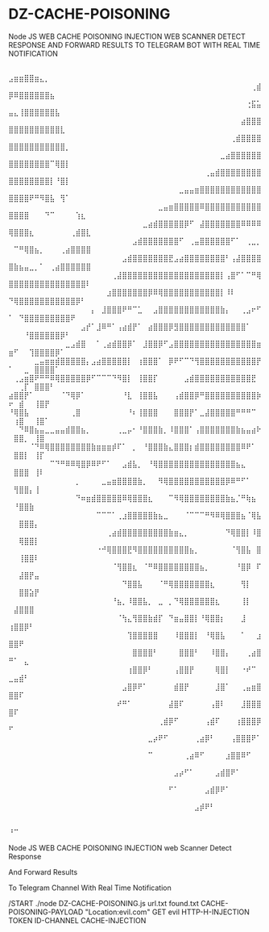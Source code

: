 # DZ-CACHE-POISONING
Node JS WEB CACHE POISONING INJECTION WEB SCANNER DETECT RESPONSE AND FORWARD RESULTS TO TELEGRAM BOT WITH REAL TIME NOTIFICATION

⠀⠀⠀⠀⠀⠀⠀⠀⠀⠀⠀⠀⠀⠀⠀⠀⠀⠀⠀⠀⠀⠀⠀⠀⠀⠀⠀⠀⠀⠀⠀⠀⠀⠀⠀⠀⠀⠀⠀⠀⠀⠀⠀⠀⠀⠀⠀⠀⠀⣠⣶⣶⣿⣿⣶⣄⡀⠀⠀⠀⠀⠀⠀⠀⠀ ⠀⠀⠀⠀⠀⠀⠀⠀⠀⠀⠀⠀⠀⠀⠀⠀⠀⠀⠀⠀⠀⠀⠀⠀⠀⠀⠀⠀⠀⠀⠀⠀⠀⠀⠀⠀⠀⠀⠀⠀⠀⠀⠀⠀⠀⠀⠀⢀⣾⡿⠿⣿⣿⣿⣿⣿⣿⣦⠀⠀⠀⠀⠀⠀⠀ ⠀⠀⠀⠀⠀⠀⠀⠀⠀⠀⠀⠀⠀⠀⠀⠀⠀⠀⠀⠀⠀⠀⠀⠀⠀⠀⠀⠀⠀⠀⠀⠀⠀⠀⠀⠀⠀⠀⠀⠀⠀⠀⠀⠀⠀⠀⢐⣯⣥⣤⣄⢸⣿⣿⣿⣿⣿⣿⣧⠀⠀⠀⠀⠀⠀ ⠀⠀⠀⠀⠀⠀⠀⠀⠀⠀⠀⠀⠀⠀⠀⠀⠀⠀⠀⠀⠀⠀⠀⠀⠀⠀⠀⠀⠀⠀⠀⠀⠀⠀⠀⠀⠀⠀⠀⠀⠀⠀⠀⠀⠀⣴⣿⣿⣿⣿⣿⣿⣿⣿⣿⣿⣿⣿⣿⣇⠀⠀⠀⠀⠀ ⠀⠀⠀⠀⠀⠀⠀⠀⠀⠀⠀⠀⠀⠀⠀⠀⠀⠀⠀⠀⠀⠀⠀⠀⠀⠀⠀⠀⠀⠀⠀⠀⠀⠀⠀⠀⠀⠀⠀⠀⠀⠀⠀⢀⣾⣿⣿⣿⣿⣿⣿⣿⣿⣿⣿⣿⣿⣿⣿⣿⡀⠀⠀⠀⠀ ⠀⠀⠀⠀⠀⠀⠀⠀⠀⠀⠀⠀⠀⠀⠀⠀⠀⠀⠀⠀⠀⠀⠀⠀⠀⠀⠀⠀⠀⠀⠀⠀⠀⠀⠀⠀⠀⠀⠀⠀⠀⣀⣴⣿⣿⣿⣿⣿⣿⣿⣿⣿⣿⣿⣿⣿⣿⠉⢿⣿⡇⠀⠀⠀⠀ ⠀⠀⠀⠀⠀⠀⠀⠀⠀⠀⠀⠀⠀⠀⠀⠀⠀⠀⠀⠀⠀⠀⠀⠀⠀⠀⠀⠀⠀⠀⠀⠀⠀⠀⠀⠀⠀⠀⢀⣤⣾⣿⣿⣿⣿⣿⣿⣿⣿⣿⣿⣿⣿⣿⣿⣿⣿⡇⠘⣿⡇⠀⠀⠀⠀ ⠀⠀⠀⠀⠀⠀⠀⠀⠀⠀⠀⠀⠀⠀⠀⠀⠀⠀⠀⠀⠀⠀⠀⠀⠀⠀⠀⠀⠀⠀⠀⠀⠀⣀⣤⣤⣶⣿⣿⣿⣿⣿⣿⣿⣿⣿⣿⣿⣿⣿⣿⣿⣿⠟⠛⠻⣿⣧⠀⢻⠁⠀⠀⠀⠀ ⠀⠀⠀⠀⠀⠀⠀⠀⠀⠀⠀⠀⠀⠀⠀⠀⠀⠀⠀⠀⠀⠀⠀⠀⠀⠀⠀⠀⠀⣀⣤⣶⣿⣿⣿⣿⣿⠿⣿⣿⣿⣿⣿⣿⣿⣿⣿⣿⣿⣿⣿⣿⣿⠀⠀⠀⠙⠉⠀⠀⠀⠀⢱⣆⠀ ⠀⠀⠀⠀⠀⠀⠀⠀⠀⠀⠀⠀⠀⠀⠀⠀⠀⠀⠀⠀⠀⠀⠀⠀⠀⠀⣀⣴⣾⣿⣿⣿⣿⣿⡿⠋⠀⣼⣿⣿⣿⣿⣿⣿⣿⠿⠿⠿⠿⢿⣿⣿⣿⣆⠀⠀⠀⠀⠀⠀⠀⢀⣾⣿⣇ ⠀⠀⠀⠀⠀⠀⠀⠀⠀⠀⠀⠀⠀⠀⠀⠀⠀⠀⠀⠀⠀⠀⠀⠀⣠⣾⣿⣿⣿⣿⣿⣿⣿⠋⠀⢀⣤⣿⣿⣿⣿⣿⣿⠋⠁⠀⢀⣀⡀⠀⠉⠛⢿⣿⣦⡀⠀⠀⠀⢀⣴⣿⣿⣿⣿ ⠀⠀⠀⠀⠀⠀⠀⠀⠀⠀⠀⠀⠀⠀⠀⠀⠀⠀⠀⠀⠀⠀⣠⣾⣿⣿⣿⣿⣿⣿⣿⣟⣠⣴⣿⣿⣿⣿⣿⣿⣿⣿⠃⢠⣼⣿⣿⣿⣿⣿⣷⣦⣤⣀⡀⠁⠀⢀⣴⣿⣿⣿⣿⣿⣿ ⠀⠀⠀⠀⠀⠀⠀⠀⠀⠀⠀⠀⠀⠀⠀⠀⠀⠀⠀⠀⢀⣼⣿⣿⣿⣿⣿⣿⣿⣿⣿⣿⣿⣿⣿⣿⣿⣿⣿⣿⣿⡇⢠⣿⠋⠁⠉⠛⢿⣿⣿⣿⣿⣿⣿⣿⣿⣿⣿⣿⣿⣿⣿⣿⠇ ⠀⠀⠀⠀⠀⠀⠀⠀⠀⠀⠀⠀⠀⠀⠀⠀⠀⠀⠀⣰⣿⣿⣿⣿⣿⣿⣿⡿⠿⢿⣿⣿⣿⣿⣿⣿⣿⣿⣿⣿⣿⡇⠸⠇⠀⠀⠀⠀⠀⠙⢿⣿⣿⣿⣿⣿⣿⣿⣿⣿⣿⣿⡿⠃⠀ ⠀⠀⠀⠀⠀⠀⠀⠀⠀⠀⠀⠀⠀⠀⠀⠀⡄⠀⣸⣿⣿⣿⠟⠛⠉⣁⠀⠀⣠⣿⣿⣿⣿⣿⣿⣿⣿⣿⣿⣿⣿⣷⡄⠀⠀⢀⣠⠖⠋⠁⠀⠙⣿⣿⣿⣿⣿⣿⣿⣿⣿⠟⠀⠀⠀ ⠀⠀⠀⠀⠀⠀⠀⠀⠀⠀⠀⠀⠀⠀⣠⡞⠁⣸⠿⠛⠁⢠⣴⣾⡟⠁⠀⣴⣿⣿⣿⡿⣻⣿⣿⣿⣿⣿⣿⣿⣿⣿⣿⣿⣿⣿⠁⠀⠀⠀⠀⠀⠘⣿⣿⣿⣿⣿⣿⡿⠃⠀⠀⠀⠀ ⠀⠀⠀⠀⠀⠀⠀⠀⠀⠀⠀⣀⣠⣾⣿⠀⠀⠁⢀⣴⣾⣿⣿⡿⠁⠀⣸⣿⣿⡿⠋⣠⣿⣿⣿⣿⣿⣿⣿⣿⣿⣿⣿⣿⣿⣿⣿⣿⣶⣶⠋⠀⠀⢹⣿⣿⣿⣿⡿⠁⠀⠀⠀⠀⠀ ⠀⠀⠀⠀⠀⣀⣤⣶⣶⣾⣿⣿⣿⣿⣿⡄⣠⣴⣿⣿⣿⣿⣿⡇⠀⢰⣿⣿⣿⠁⠀⡿⠟⠋⠉⠙⢻⣿⣿⣿⣿⣿⣿⣿⣿⣿⣿⣿⡟⠁⠀⠀⣀⠀⣿⣿⣿⣿⠁⠀⠀⠀⠀⠀⠀ ⠀⢀⣠⣶⣿⠟⠛⠛⠿⢿⣿⣿⣿⣿⣿⡿⠋⠉⠉⠉⠙⠻⣿⡇⠀⢸⣿⣿⡏⠀⠀⠀⠀⠀⣠⣾⣿⣿⣿⣿⣿⣿⣿⣿⣿⣿⣿⣟⠀⠀⠀⢀⡏⠀⣿⣿⣿⠃⠀⠀⠀⠀⠀⠀⠀ ⣴⣿⣿⡟⠁⠀⠀⠀⠀⠀⠈⠙⢿⡿⠁⠀⠀⠀⠀⠀⠀⠀⠘⣇⠀⢸⣿⣿⣧⠀⠀⠀⢠⣾⣿⣿⡿⠛⣿⣿⣿⣿⣿⣿⣿⣿⣿⣿⡷⠖⠀⣾⠀⠀⢸⣿⡟⠀⠀⠀⠀⠀⠀⠀⠀ ⠘⢿⣿⣧⠀⠀⠀⠀⠀⠀⠀⠀⢀⣿⠀⠀⠀⠀⠀⠀⠀⠀⠀⠘⠆⢸⣿⣿⣿⠀⠀⠀⣿⣿⣿⡟⠁⣀⣼⣿⣿⣿⣿⣿⠛⠛⠛⠉⠀⠀⢰⣿⠀⠀⢸⣿⠁⠀⠀⠀⠀⠀⠀⠀⠀ ⠀⠀⠙⠿⣿⣦⣤⣀⣀⣤⣤⣾⣿⣿⣦⡀⠀⠀⠀⠀⠀⢀⣀⡤⠂⠘⣿⣿⣿⣷⡀⠸⣿⣿⣿⠁⢠⣿⣿⣿⣿⣿⣿⣿⣷⣦⣤⣴⠗⠀⣿⣿⡀⠀⢸⣿⠀⠀⠀⠀⠀⠀⠀⠀⠀ ⠀⠀⠀⠀⠈⠙⠿⢿⣿⣿⣿⣿⣿⣿⣿⣿⣷⣶⣶⣶⡾⠏⠁⠀⡀⠀⠘⣿⣿⣿⣷⣄⣿⣿⣿⡆⣾⣿⣿⣿⣿⣿⣿⣿⣿⠿⠟⠁⠀⠀⣿⣿⡇⠀⢸⡏⠀⠀⠀⠀⠀⠀⠀⠀⠀ ⠀⠀⠀⠀⠀⠀⠀⠀⠉⠙⠛⠿⠿⢿⣿⡿⠿⠟⠋⠁⠀⠀⣠⣾⣧⡀⠀⠘⢿⣿⣿⣿⣿⣿⣿⣿⣿⣿⣿⣿⣿⣿⣿⣿⣦⣄⠀⠀⠀⠀⣿⣿⣿⠀⢸⠇⠀⠀⠀⠀⠀⠀⠀⠀⠀ ⠀⠀⠀⠀⠀⠀⠀⠀⠀⠀⠀⠀⠀⡀⠀⠀⠀⠀⣀⣤⣶⣿⣿⣿⣿⣷⡀⠀⠀⠻⢿⣿⣿⣿⣿⣿⣿⣿⣿⣿⣿⣿⡿⠿⠛⠋⠁⠀⠀⠀⢻⣿⣿⡄⢸⠀⠀⠀⠀⠀⠀⠀⠀⠀⠀ ⠀⠀⠀⠀⠀⠀⠀⠀⠀⠀⠀⠀⠀⠙⠶⣶⣾⣿⣿⣿⣿⣿⠿⢿⣿⣿⣿⣆⠀⠀⠀⠉⠻⢿⣿⣿⣿⣿⣿⣿⣿⣿⣷⣦⡈⠛⢷⣦⠀⠀⠘⣿⣿⣷⠀⠀⠀⠀⠀⠀⠀⠀⠀⠀⠀ ⠀⠀⠀⠀⠀⠀⠀⠀⠀⠀⠀⠀⠀⠀⠀⠀⠀⠉⠉⠉⠁⢀⣰⣿⣿⣿⣿⣿⣷⣦⣀⠀⠀⠀⠈⠉⠉⠉⠛⠻⠿⢿⣿⣿⣿⣦⠈⢿⣧⠀⠀⣿⣿⣿⡄⠀⠀⠀⠀⠀⠀⠀⠀⠀⠀ ⠀⠀⠀⠀⠀⠀⠀⠀⠀⠀⠀⠀⠀⠀⠀⠀⠀⠀⠀⢀⣴⣾⣿⣿⣿⣿⣿⣿⣿⣿⣿⣷⣶⣄⡀⠀⠀⠀⠀⠀⠀⠀⠙⢿⣿⣿⡇⠸⣿⠀⠀⢿⣿⣿⡇⠀⠀⠀⠀⠀⠀⠀⠀⠀⠀ ⠀⠀⠀⠀⠀⠀⠀⠀⠀⠀⠀⠀⠀⠀⠀⠀⠀⠐⠚⢿⣿⣿⣿⣟⠻⣿⣿⣿⣿⣿⣿⣿⣿⣿⣿⣦⡀⠀⠀⠀⠀⠀⠀⠈⢻⣿⣧⠀⣿⠀⠀⢸⣿⣿⠇⠀⠀⠀⠀⠀⠀⠀⠀⠀⠀ ⠀⠀⠀⠀⠀⠀⠀⠀⠀⠀⠀⠀⠀⠀⠀⠀⠀⠀⠀⠀⠈⢻⣿⣿⣆⠀⠈⠛⠿⣿⣿⣿⣿⣿⣿⣿⣿⣦⡀⠀⠀⠀⠀⠀⠘⣿⡿⠀⠏⠀⠀⣼⣿⡟⣤⠀⠀⠀⠀⠀⠀⠀⠀⠀⠀ ⠀⠀⠀⠀⠀⠀⠀⠀⠀⠀⠀⠀⠀⠀⠀⠀⠀⠀⠀⠀⠀⠀⠙⣿⣿⣧⠀⠀⠀⠈⠛⢿⣿⣿⣿⣿⣿⣿⣿⣆⠀⠀⠀⠀⠀⢻⡇⠀⠀⠀⠀⣿⣿⣵⡟⠀⠀⠀⠀⠀⠀⠀⠀⠀⠀ ⠀⠀⠀⠀⠀⠀⠀⠀⠀⠀⠀⠀⠀⠀⠀⠀⠀⠀⠀⠀⠘⣦⡀⠸⣿⣿⣧⡀⠀⣀⠀⡀⠙⢿⣿⣿⣿⣿⣿⣿⣆⠀⠀⠀⠀⢸⡇⠀⠀⠀⣼⣿⣿⣿⠀⠀⠀⠀⠀⠀⠀⠀⠀⠀⠀ ⠀⠀⠀⠀⠀⠀⠀⠀⠀⠀⠀⠀⠀⠀⠀⠀⠀⠀⠀⠀⠀⠈⢳⣄⢻⣿⣿⣷⣾⡏⠀⠙⣶⣤⣿⣿⡇⠘⢿⣿⣿⡆⠀⠀⠀⣸⠀⠀⠀⢰⣿⣿⡿⠃⠀⠀⠀⠀⠀⠀⠀⠀⠀⠀⠀ ⠀⠀⠀⠀⠀⠀⠀⠀⠀⠀⠀⠀⠀⠀⠀⠀⠀⠀⠀⠀⠀⠀⠀⢹⣿⣿⣿⣿⣿⠀⠀⠀⠸⣿⣿⣿⡇⠀⠘⢿⣿⣧⠀⠀⠀⠁⠀⠀⣰⣿⣿⠟⠀⠀⠀⠀⠀⠀⠀⠀⠀⠀⠀⠀⠀ ⠀⠀⠀⠀⠀⠀⠀⠀⠀⠀⠀⠀⠀⠀⠀⠀⠀⠀⠀⠀⠀⠀⠀⠀⣿⣿⣿⣿⠃⠀⠀⠀⠀⣿⣿⣿⠃⠀⠀⠸⣿⣿⡄⠀⠀⠀⢀⣴⣿⠛⠁⠀⣄⠀⠀⠀⠀⠀⠀⠀⠀⠀⠀⠀⠀ ⠀⠀⠀⠀⠀⠀⠀⠀⠀⠀⠀⠀⠀⠀⠀⠀⠀⠀⠀⠀⠀⠀⠀⢰⣿⣿⡿⠃⠀⠀⠀⠀⢠⣿⣿⡟⠀⠀⠀⠀⢿⣿⡇⠀⠀⠐⠞⠉⠀⣀⣤⣾⠃⠀⠀⠀⠀⠀⠀⠀⠀⠀⠀⠀⠀ ⠀⠀⠀⠀⠀⠀⠀⠀⠀⠀⠀⠀⠀⠀⠀⠀⠀⠀⠀⠀⠀⠀⣠⣿⡿⠟⠁⠀⠀⠀⠀⠀⣾⣿⡟⠀⠀⠀⠀⠀⣸⣿⠁⠀⠀⢀⣤⣶⣿⣿⣿⠏⠀⠀⠀⠀⠀⠀⠀⠀⠀⠀⠀⠀⠀ ⠀⠀⠀⠀⠀⠀⠀⠀⠀⠀⠀⠀⠀⠀⠀⠀⠀⠀⠀⠀⠀⠞⠛⠁⠀⠀⠀⠀⠀⠀⠀⣼⣿⠏⠀⠀⠀⠀⠀⢠⣿⠇⠀⠀⠀⣸⣿⣿⣿⣿⠏⠀⠀⠀⠀⠀⠀⠀⠀⠀⠀⠀⠀⠀⠀ ⠀⠀⠀⠀⠀⠀⠀⠀⠀⠀⠀⠀⠀⠀⠀⠀⠀⠀⠀⠀⠀⠀⠀⠀⠀⠀⠀⠀⠀⢀⣾⡿⠋⠀⠀⠀⠀⠀⢠⣾⠏⠀⠀⠀⢰⣿⣿⣿⡿⠋⠀⠀⠀⠀⠀⠀⠀⠀⠀⠀⠀⠀⠀⠀⠀ ⠀⠀⠀⠀⠀⠀⠀⠀⠀⠀⠀⠀⠀⠀⠀⠀⠀⠀⠀⠀⠀⠀⠀⠀⠀⠀⠀⣀⡴⠟⠋⠀⠀⠀⠀⠀⢀⣴⡿⠃⠀⠀⠀⢠⣿⣿⣿⠟⠁⠀⠀⠀⠀⠀⠀⠀⠀⠀⠀⠀⠀⠀⠀⠀⠀ ⠀⠀⠀⠀⠀⠀⠀⠀⠀⠀⠀⠀⠀⠀⠀⠀⠀⠀⠀⠀⠀⠀⠀⠀⠀⠀⠀⠉⠀⠀⠀⠀⠀⠀⢀⣴⠿⠋⠀⠀⠀⠀⣰⣿⣿⠿⠋⠀⠀⠀⠀⠀⠀⠀⠀⠀⠀⠀⠀⠀⠀⠀⠀⠀⠀ ⠀⠀⠀⠀⠀⠀⠀⠀⠀⠀⠀⠀⠀⠀⠀⠀⠀⠀⠀⠀⠀⠀⠀⠀⠀⠀⠀⠀⠀⠀⠀⠀⣠⡴⠋⠁⠀⠀⠀⠀⣠⣾⣿⠟⠁⠀⠀⠀⠀⠀⠀⠀⠀⠀⠀⠀⠀⠀⠀⠀⠀⠀⠀⠀⠀ ⠀⠀⠀⠀⠀⠀⠀⠀⠀⠀⠀⠀⠀⠀⠀⠀⠀⠀⠀⠀⠀⠀⠀⠀⠀⠀⠀⠀⠀⠀⠀⠋⠁⠀⠀⠀⠀⠀⣠⣾⡿⠟⠁⠀⠀⠀⠀⠀⠀⠀⠀⠀⠀⠀⠀⠀⠀⠀⠀⠀⠀⠀⠀⠀⠀ ⠀⠀⠀⠀⠀⠀⠀⠀⠀⠀⠀⠀⠀⠀⠀⠀⠀⠀⠀⠀⠀⠀⠀⠀⠀⠀⠀⠀⠀⠀⠀⠀⠀⠀⠀⠀⣠⡾⠟⠃⠀⠀⠀⠀⠀⠀⠀⠀⠀⠀⠀⠀⠀⠀⠀⠀⠀⠀⠀⠀⠀⠀⠀⠀⠀ ⠀⠀⠀⠀⠀⠀⠀⠀⠀⠀⠀⠀⠀⠀⠀⠀⠀⠀⠀⠀⠀⠀⠀⠀⠀⠀⠀⠀⠀⠀⠀⠀⠀⠀⠀
                                            ⠘⠉⠀⠀⠀⠀⠀⠀⠀⠀⠀⠀⠀⠀⠀⠀⠀⠀

Node JS WEB CACHE POISONING INJECTION web Scanner Detect Response

And Forward Results

To Telegram Channel With Real Time Notification

/START ./node DZ-CACHE-POISONING.js url.txt found.txt 
CACHE-POISONING-PAYLOAD "Location:evil.com" 
GET evil HTTP-H-INJECTION TOKEN ID-CHANNEL CACHE-INJECTION
